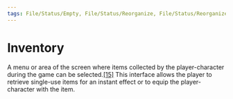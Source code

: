 ```yaml
---
tags: File/Status/Empty, File/Status/Reorganize, File/Status/Reorganize, File/Status/Recategorize, File/Status/Summarize, File/Status/Structuralize
---
```


# Inventory


A menu or area of the screen where items collected by the player-character during the game can be selected.[[15]](https://en.wikipedia.org/wiki/Glossary_of_video_game_terms#cite_note-Dille-15) This interface allows the player to retrieve single-use items for an instant effect or to equip the player-character with the item.


